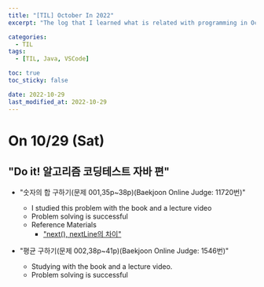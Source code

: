 ```yaml
---
title: "[TIL] October In 2022"
excerpt: "The log that I learned what is related with programming in October 2022"

categories:
  - TIL
tags:
  - [TIL, Java, VSCode]

toc: true
toc_sticky: false

date: 2022-10-29
last_modified_at: 2022-10-29
---
```


# On 10/29 (Sat)

## "Do it! 알고리즘 코딩테스트 자바 편"

- "숫자의 합 구하기(문제 001,35p~38p)(Baekjoon Online Judge: 11720번)"

  - I studied this problem with the book and a lecture video
  - Problem solving is successful
  - Reference Materials
    - ["next(), nextLine의 차이"](https://devlog-wjdrbs96.tistory.com/80)

- "평균 구하기(문제 002,38p~41p)(Baekjoon Online Judge: 1546번)"
  - Studying with the book and a lecture video.
  - Problem solving is successful
